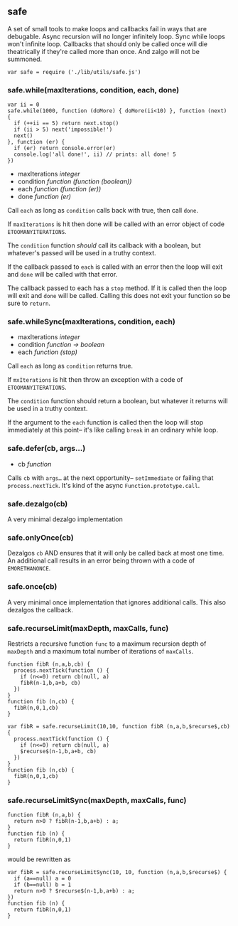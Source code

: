 safe
----

A set of small tools to make loops and callbacks fail in ways that are
debugable.  Async recursion will no longer infinitely loop.  Sync while
loops won't infinite loop.  Callbacks that should only be called once will
die theatrically if they're called more than once.  And zalgo will not be
summoned.

```
var safe = require ('./lib/utils/safe.js')
```

### safe.while(maxIterations, condition, each, done)

```
var ii = 0
safe.while(1000, function (doMore) { doMore(ii<10) }, function (next) {
  if (++ii == 5) return next.stop()
  if (ii > 5) next('impossible!')
  next()
}, function (er) {
  if (er) return console.error(er)
  console.log('all done!', ii) // prints: all done! 5
})
```

* maxIterations _integer_
* condition _function (function (boolean))_
* each _function (function (er))_
* done _function (er)_

Call `each` as long as `condition` calls back with true, then call `done`.

If `maxIterations` is hit then done will be called with an error object of
code `ETOOMANYITERATIONS`.

The `condition` function _should_ call its callback with a boolean, but
whatever's passed will be used in a truthy context.

If the callback passed to `each` is called with an error then the loop will
exit and `done` will be called with that error.

The callback passed to each has a `stop` method. If it is called then the loop
will exit and `done` will be called. Calling this does not exit your function
so be sure to `return`.

### safe.whileSync(maxIterations, condition, each)

* maxIterations _integer_
* condition _function → boolean_
* each _function (stop)_

Call `each` as long as `condition` returns true.

If `mxIterations` is hit then throw an exception with a code of
`ETOOMANYITERATIONS`.

The `condition` function should return a boolean, but whatever it returns
will be used in a truthy context.

If the argument to the `each` function is called then the loop will stop
immediately at this point– it's like calling `break` in an ordinary while
loop.

### safe.defer(cb, args…)

* cb _function_

Calls `cb` with `args…` at the next opportunity– `setImmediate` or failing
that `process.nextTick`. It's kind of the async `Function.prototype.call`.

### safe.dezalgo(cb)

A very minimal dezalgo implementation

### safe.onlyOnce(cb)

Dezalgos `cb` AND ensures that it will only be called back at most one time.
An additional call results in an error being thrown with a code of
`EMORETHANONCE`.

### safe.once(cb)

A very minimal once implementation that ignores additional calls. This also
dezalgos the callback.

### safe.recurseLimit(maxDepth, maxCalls, func)

Restricts a recursive function `func` to a maximum recursion depth of
`maxDepth` and a maximum total number of iterations of `maxCalls`.


```
function fibR (n,a,b,cb) {
  process.nextTick(function () {
    if (n<=0) return cb(null, a)
    fibR(n-1,b,a+b, cb)
  })
}
function fib (n,cb) {
  fibR(n,0,1,cb)
}
```

```
var fibR = safe.recurseLimit(10,10, function fibR (n,a,b,$recurse$,cb) {
  process.nextTick(function () {
    if (n<=0) return cb(null, a)
    $recurse$(n-1,b,a+b, cb)
  })
}
function fib (n,cb) {
  fibR(n,0,1,cb)
}
```


### safe.recurseLimitSync(maxDepth, maxCalls, func)

```
function fibR (n,a,b) {
  return n>0 ? fibR(n-1,b,a+b) : a;
}
function fib (n) {
  return fibR(n,0,1)
}
```

would be rewritten as

```
var fibR = safe.recurseLimitSync(10, 10, function (n,a,b,$recurse$) {
  if (a==null) a = 0
  if (b==null) b = 1
  return n>0 ? $recurse$(n-1,b,a+b) : a;
})
function fib (n) {
  return fibR(n,0,1)
}
```
